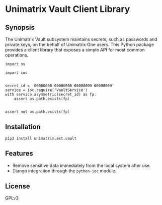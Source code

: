 # Unimatrix Vault Client Library

## Synopsis

The Unimatrix Vault subsystem maintains secrets, such as
passwords and private keys, on the behalf of Unimatrix One
users. This Python package provides a client library that
exposes a simple API for most common operations.

```
import os

import ioc


secret_id = '00000000-00000000-00000000-00000000'
service = ioc.require('VaultService')
with service.asymmetric(secret_id) as fp:
    assert os.path.exists(fp)


assert not os.path.exists(fp)
```


## Installation

```
pip3 install unimatrix.ext.vault
```

## Features

- Remove sensitive data immediately from the local
  system after use.
- Django integration through the `python-ioc` module.


## License

GPLv3

